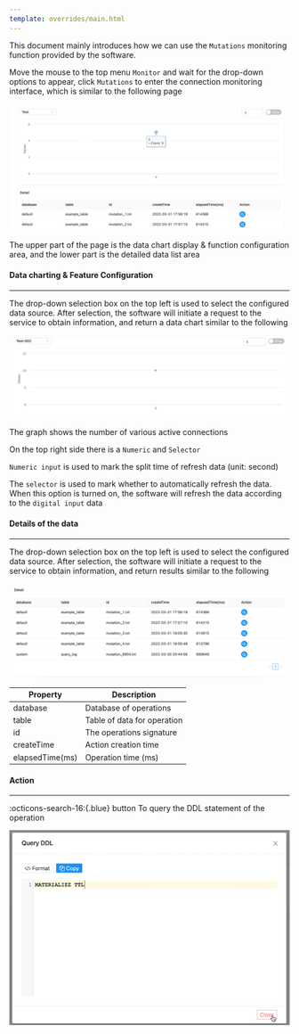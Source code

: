 ```yaml
---
template: overrides/main.html
---
```


This document mainly introduces how we can use the `Mutations` monitoring function provided by the software.

Move the mouse to the top menu `Monitor` and wait for the drop-down options to appear, click `Mutations` to enter the connection monitoring interface, which is similar to the following page

![img.png](../../assets/images/others/monitor/mutations/img.png)

The upper part of the page is the data chart display & function configuration area, and the lower part is the detailed data list area

#### Data charting & Feature Configuration

---

The drop-down selection box on the top left is used to select the configured data source. After selection, the software will initiate a request to the service to obtain information, and return a data chart similar to the following

![img_1.png](../../assets/images/others/monitor/mutations/img_1.png)

The graph shows the number of various active connections

On the top right side there is a `Numeric` and `Selector`

`Numeric input` is used to mark the split time of refresh data (unit: second)

The `selector` is used to mark whether to automatically refresh the data. When this option is turned on, the software will refresh the data according to the `digital input` data

#### Details of the data

---

The drop-down selection box on the top left is used to select the configured data source. After selection, the software will initiate a request to the service to obtain information, and return results similar to the following

![img_2.png](../../assets/images/others/monitor/mutations/img_2.png)

| Property        | Description                 |
|-----------------|-----------------------------|
| database        | Database of operations      |
| table           | Table of data for operation |
| id              | The operations signature    |
| createTime      | Action creation time        |
| elapsedTime(ms) | Operation time (ms)         |

#### Action

---

:octicons-search-16:{.blue} button To query the DDL statement of the operation

![img_3.png](../../assets/images/others/monitor/mutations/img_3.png)
